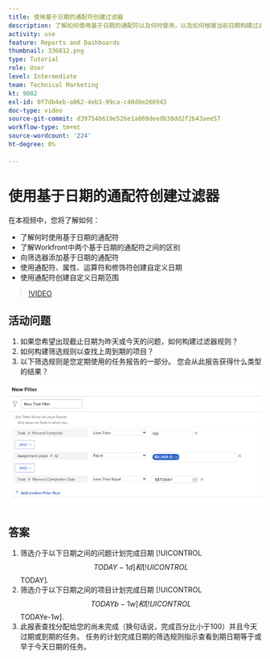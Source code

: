 ```yaml
---
title: 使用基于日期的通配符创建过滤器
description: 了解如何使用基于日期的通配符以及何时使用，以及如何根据当前日期构建过滤器。
activity: use
feature: Reports and Dashboards
thumbnail: 336812.png
type: Tutorial
role: User
level: Intermediate
team: Technical Marketing
kt: 9082
exl-id: 0f7db4eb-a062-4eb3-99ca-c40d8e266943
doc-type: video
source-git-commit: d39754b619e526e1a869deedb38dd2f2b43aee57
workflow-type: tm+mt
source-wordcount: '224'
ht-degree: 0%

---
```


# 使用基于日期的通配符创建过滤器

在本视频中，您将了解如何：

* 了解何时使用基于日期的通配符
* 了解Workfront中两个基于日期的通配符之间的区别
* 向筛选器添加基于日期的通配符
* 使用通配符、属性、运算符和修饰符创建自定义日期
* 使用通配符创建自定义日期范围

>[!VIDEO](https://video.tv.adobe.com/v/336812/?quality=12)

## 活动问题

1. 如果您希望出现截止日期为昨天或今天的问题，如何构建过滤器规则？
1. 如何构建筛选规则以查找上周到期的项目？
1. 以下筛选规则是您定期使用的任务报告的一部分。 您会从此报告获得什么类型的结果？

![用于使用基于日期的通配符创建任务过滤器的屏幕图像](assets/date-wildcard-answer-1.png)

## 答案

1. 筛选介于以下日期之间的问题计划完成日期 [!UICONTROL $$TODAY-1d] 和 [!UICONTROL $$TODAY].
1. 筛选介于以下日期之间的项目计划完成日期 [!UICONTROL $$TODAYb-1w] 和 [!UICONTROL $$TODAYe-1w].
1. 此报表查找分配给您的尚未完成（换句话说，完成百分比小于100）并且今天过期或到期的任务。 任务的计划完成日期的筛选规则指示查看到期日期等于或早于今天日期的任务。

